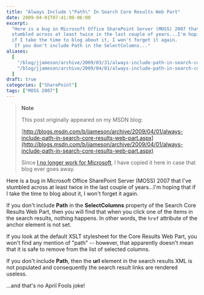 ```yaml
---
title: "Always Include \"Path\" In Search Core Results Web Part"
date: 2009-04-01T07:41:00-06:00
excerpt:
  "Here is a bug in Microsoft Office SharePoint Server (MOSS) 2007 that I've
  stumbled across at least twice in the last couple of years...I'm hoping that
  if I take the time to blog about it, I won't forget it again. 
   If you don't include Path in the SelectColumns..."
aliases:
  [
    "/blog/jjameson/archive/2009/03/31/always-include-path-in-search-core-results-web-part.aspx",
    "/blog/jjameson/archive/2009/04/01/always-include-path-in-search-core-results-web-part.aspx",
  ]
draft: true
categories: ["SharePoint"]
tags: ["MOSS 2007"]
---
```


> **Note**
>
> This post originally appeared on my MSDN blog:
>
> [http://blogs.msdn.com/b/jjameson/archive/2009/04/01/always-include-path-in-search-core-results-web-part.aspx](http://blogs.msdn.com/b/jjameson/archive/2009/04/01/always-include-path-in-search-core-results-web-part.aspx)
>
> Since
> [I no longer work for Microsoft](/blog/jjameson/2011/09/02/last-day-with-microsoft),
> I have copied it here in case that blog ever goes away.

Here is a bug in Microsoft Office SharePoint Server (MOSS) 2007 that I've
stumbled across at least twice in the last couple of years...I'm hoping that if
I take the time to blog about it, I won't forget it again.

If you don't include **Path** in the **SelectColumns** property of the Search
Core Results Web Part, then you will find that when you click one of the items
in the search results, nothing happens. In other words, the `href` attribute of
the anchor element is not set.

If you look at the default XSLT stylesheet for the Core Results Web Part, you
won't find any mention of "path" -- however, that apparently doesn't mean that
it is safe to remove from the list of selected columns.

If you don't include **Path**, then the **url** element in the search results
XML is not populated and consequently the search result links are rendered
useless.

...and that's no April Fools joke!
